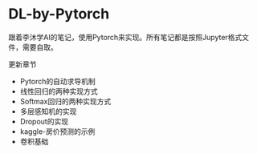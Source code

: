 # DL-by-Pytorch

跟着李沐学AI的笔记，使用Pytorch来实现。所有笔记都是按照Jupyter格式文件，需要自取。

更新章节

- Pytorch的自动求导机制
- 线性回归的两种实现方式
- Softmax回归的两种实现方式
- 多层感知机的实现
- Dropout的实现
- kaggle-房价预测的示例
- 卷积基础